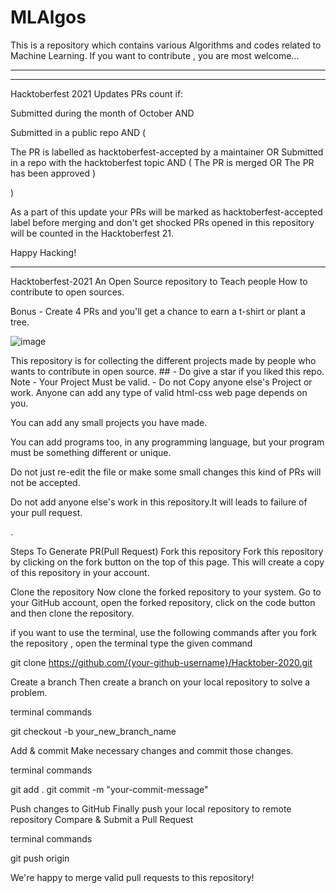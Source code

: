 # MLAlgos
This is a repository which contains various Algorithms and codes related to Machine Learning. If you want to contribute , you are most welcome...


-----------------------------------------------------------------------------------------------------------------------------------------------------------------------------------
-----------------------------------------------------------------------------------------------------------------------------------------------------------------------------------

Hacktoberfest 2021 Updates
PRs count if:

Submitted during the month of October AND

Submitted in a public repo AND (

The PR is labelled as hacktoberfest-accepted by a maintainer OR
Submitted in a repo with the hacktoberfest topic AND (
The PR is merged OR
The PR has been approved
)

)

As a part of this update your PRs will be marked as hacktoberfest-accepted label before merging and don't get shocked PRs opened in this repository will be counted in the Hacktoberfest 21.

Happy Hacking!


-----------------------------------------------------------------------------------------------------------------------------------------------------------------------------------

Hacktoberfest-2021
An Open Source repository to Teach people How to contribute to open sources.

Bonus - Create 4 PRs and you'll get a chance to earn a t-shirt or plant a tree.

![image](https://user-images.githubusercontent.com/87555657/135751601-423bb1bf-2804-4cc9-9e15-44415146eaed.png)


This repository is for collecting the different projects made by people who wants to contribute in open source.
    ## - Do give a star if you liked this repo.
Note - Your Project Must be valid.
    - Do not Copy anyone else's Project or work.
Anyone can add any type of valid html-css web page depends on you.

You can add any small projects you have made.

You can add programs too, in any programming language, but your program must be something different or unique.

Do not just re-edit the file or make some small changes this kind of PRs will not be accepted.

Do not add anyone else's work in this repository.It will leads to failure of your pull request.

.

Steps To Generate PR(Pull Request)
Fork this repository
Fork this repository by clicking on the fork button on the top of this page. This will create a copy of this repository in your account.

Clone the repository
Now clone the forked repository to your system. Go to your GitHub account, open the forked repository, click on the code button and then clone the repository.

if you want to use the terminal, use the following commands after you fork the repository , open the terminal type the given command

git clone https://github.com/{your-github-username}/Hacktober-2020.git

Create a branch
Then create a branch on your local repository to solve a problem.

terminal commands

git checkout -b your_new_branch_name

Add & commit
Make necessary changes and commit those changes.

terminal commands

git add .
git commit -m "your-commit-message"

Push changes to GitHub
Finally push your local repository to remote repository Compare & Submit a Pull Request

terminal commands

git push origin <branch-name>

We're happy to merge valid pull requests to this repository!


